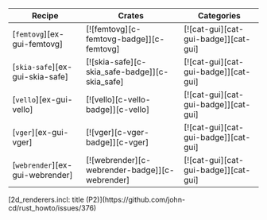 | Recipe | Crates | Categories |
|--------|--------|------------|
| [`femtovg`][ex-gui-femtovg] | [![femtovg][c-femtovg-badge]][c-femtovg] | [![cat-gui][cat-gui-badge]][cat-gui] |
| [`skia-safe`][ex-gui-skia-safe] | [![skia-safe][c-skia_safe-badge]][c-skia_safe] | [![cat-gui][cat-gui-badge]][cat-gui] |
| [`vello`][ex-gui-vello] | [![vello][c-vello-badge]][c-vello] | [![cat-gui][cat-gui-badge]][cat-gui] |
| [`vger`][ex-gui-vger] | [![vger][c-vger-badge]][c-vger] | [![cat-gui][cat-gui-badge]][cat-gui] |
| [`webrender`][ex-gui-webrender] | [![webrender][c-webrender-badge]][c-webrender] | [![cat-gui][cat-gui-badge]][cat-gui] |

<div class="hidden">
[2d_renderers.incl: title (P2)](https://github.com/john-cd/rust_howto/issues/376)

</div>
